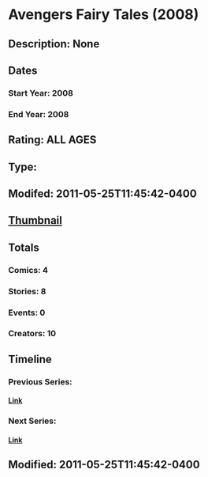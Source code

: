 # Avengers Fairy Tales (2008)
## Description: None
## Dates
### Start Year: 2008
### End Year: 2008
## Rating: ALL AGES
## Type: 
## Modifed: 2011-05-25T11:45:42-0400
## [Thumbnail](http://i.annihil.us/u/prod/marvel/i/mg/2/e0/4bb88f8c6acee.jpg)
## Totals
### Comics: 4
### Stories: 8
### Events: 0
### Creators: 10
## Timeline
### Previous Series: 
#### [Link]()
### Next Series: 
#### [Link]()
## Modified: 2011-05-25T11:45:42-0400